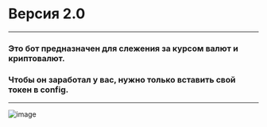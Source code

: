 # Версия 2.0
____
### Это бот предназначен для слежения за курсом валют и криптовалют. 
### Чтобы он заработал у вас, нужно только вставить свой токен в config.
____
![image](https://i.imgur.com/S4CBZEA.png)
